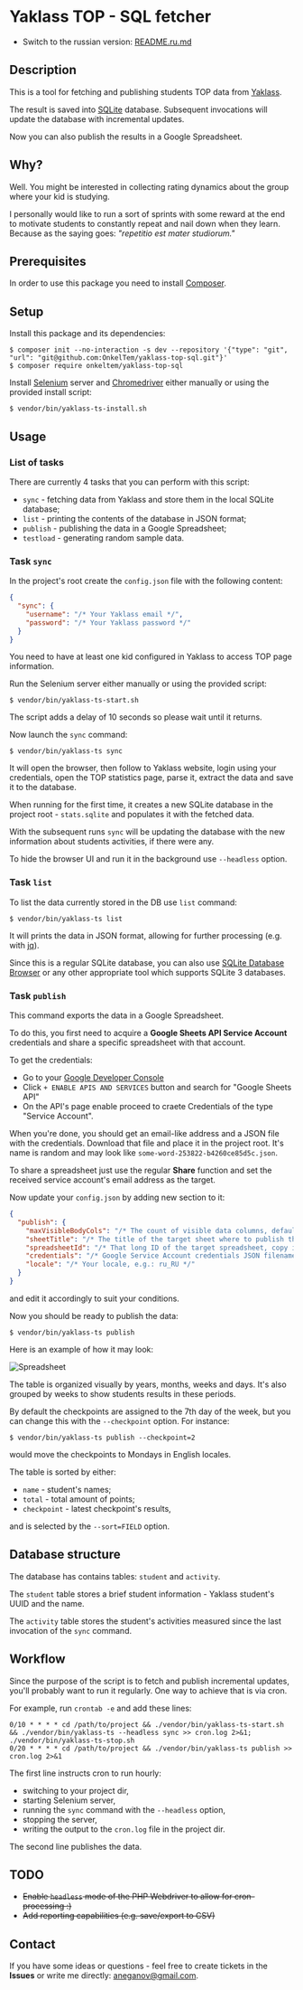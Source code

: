 # Yaklass TOP - SQL fetcher

* Switch to the russian version: [README.ru.md](README.ru.md)

## Description

This is a tool for fetching and publishing students TOP data from [Yaklass](https://yaklass.ru).

The result is saved into [SQLite](https://sqlite.org/index.html) database. 
Subsequent invocations will update the database with incremental updates.

Now you can also publish the results in a Google Spreadsheet. 

## Why?

Well. You might be interested in collecting rating dynamics about 
the group where your kid is studying.

I personally would like to run a sort of sprints with some reward at the end 
to motivate students to constantly repeat and nail down when they learn. 
Because as the saying goes: *"repetitio est mater studiorum."*

## Prerequisites

In order to use this package you need to install [Composer](https://getcomposer.org/).

## Setup

Install this package and its dependencies:

```
$ composer init --no-interaction -s dev --repository '{"type": "git", "url": "git@github.com:OnkelTem/yaklass-top-sql.git"}'
$ composer require onkeltem/yaklass-top-sql
```

Install [Selenium](http://selenium-release.storage.googleapis.com/index.html) server 
and [Chromedriver](https://sites.google.com/a/chromium.org/chromedriver/downloads) either manually or using
the provided install script:

```
$ vendor/bin/yaklass-ts-install.sh
```

## Usage

### List of tasks

There are currently 4 tasks that you can perform with this script:

* `sync` - fetching data from Yaklass and store them in the local SQLite database;
* `list` - printing the contents of the database in JSON format;
* `publish` - publishing the data in a Google Spreadsheet;
* `testload` - generating random sample data.   

### Task `sync`

In the project's root create the `config.json` file with the following content:

```json
{
  "sync": {
    "username": "/* Your Yaklass email */",
    "password": "/* Your Yaklass password */"
  }
}
```

You need to have at least one kid configured in Yaklass to access TOP page information.

Run the Selenium server either manually or using the provided script:

```
$ vendor/bin/yaklass-ts-start.sh
```

The script adds a delay of 10 seconds so please wait until it returns.

Now launch the `sync` command:

```
$ vendor/bin/yaklass-ts sync
```

It will open the browser, then follow to Yaklass website, login using your 
credentials, open the TOP statistics page, parse it, extract the data
and save it to the database. 

When running for the first time, it creates a new SQLite database in the 
project root - `stats.sqlite` and populates it with the fetched data.

With the subsequent runs `sync` will be updating the database 
with the new information about students activities, if there were any.

To hide the browser UI and run it in the background use `--headless` option.

### Task `list`
 
To list the data currently stored in the DB use `list` command:

```
$ vendor/bin/yaklass-ts list
```

It will prints the data in JSON format, allowing for further processing (e.g. with 
[jq](https://stedolan.github.io/jq/)).

Since this is a regular SQLite database, you can also use 
[SQLite Database Browser](https://sqlitebrowser.org/) or any other appropriate tool
which supports SQLite 3 databases.

### Task `publish`

This command exports the data in a Google Spreadsheet. 

To do this, you first need to acquire a **Google Sheets API Service Account** credentials
and share a specific spreadsheet with that account.

To get the credentials:

* Go to your [Google Developer Console](https://console.developers.google.com/)
* Click `+ ENABLE APIS AND SERVICES` button and search for "Google Sheets API"
* On the API's page enable proceed to craete Credentials of the type "Service Account".

When you're done, you should get an email-like address and a JSON file with the credentials.
Download that file and place it in the project root. It's name is random and may look 
like `some-word-253822-b4260ce85d5c.json`.

To share a spreadsheet just use the regular **Share** function and set the received 
service account's email address as the target.

Now update your `config.json` by adding new section to it:

```json
{
  "publish": {
    "maxVisibleBodyCols": "/* The count of visible data columns, default: 50 */",
    "sheetTitle": "/* The title of the target sheet where to publish the data */",
    "spreadsheetId": "/* That long ID of the target spreadsheet, copy it from the address bar */",
    "credentials": "/* Google Service Account credentials JSON filename */",
    "locale": "/* Your locale, e.g.: ru_RU */"
  }
}
```

and edit it accordingly to suit your conditions.

Now you should be ready to publish the data:

```
$ vendor/bin/yaklass-ts publish
```

Here is an example of how it may look:

![Spreadsheet](https://i.gyazo.com/64b3d4f5add227358541ff37f1b096c8.png)

The table is organized visually by years, months, weeks and days.
It's also grouped by weeks to show students results in these periods. 

By default the checkpoints are assigned to the 7th day of the week, but you can change this
with the `--checkpoint` option. For instance:

```
$ vendor/bin/yaklass-ts publish --checkpoint=2
```

would move the checkpoints to Mondays in English locales.

The table is sorted by either:

* `name` - student's names;
* `total` - total amount of points;
* `checkpoint` - latest checkpoint's results,

and is selected by the `--sort=FIELD` option.

## Database structure

The database has contains tables: `student` and `activity`.

The `student` table stores a brief student information - Yaklass student's UUID 
and the name.

The `activity` table stores the student's activities measured since 
the last invocation of the `sync` command.  

## Workflow

Since the purpose of the script is to fetch and publish incremental updates, you'll
probably want to run it regularly. One way to achieve that is via cron. 

For example, run `crontab -e` and add these lines:

```
0/10 * * * * cd /path/to/project && ./vendor/bin/yaklass-ts-start.sh && ./vendor/bin/yaklass-ts --headless sync >> cron.log 2>&1; ./vendor/bin/yaklass-ts-stop.sh
0/20 * * * * cd /path/to/project && ./vendor/bin/yaklass-ts publish >> cron.log 2>&1
```

The first line instructs cron to run hourly:
 
* switching to your project dir,
* starting Selenium server,
* running the `sync` command with the `--headless` option, 
* stopping the server,
* writing the output to the `cron.log` file in the project dir.

The second line publishes the data.

## TODO

* ~~Enable `headless` mode of the PHP Webdriver to allow for cron-processing :)~~
* ~~Add reporting capabilities (e.g. save/export to CSV)~~   

## Contact

If you have some ideas or questions - feel free to create tickets in the **Issues** 
or write me directly: aneganov@gmail.com.
